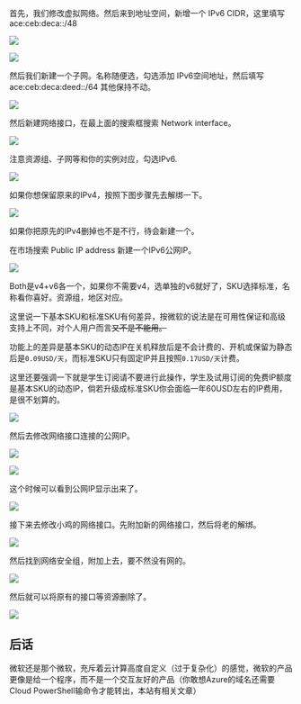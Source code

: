 首先，我们修改虚拟网络。然后来到地址空间，新增一个 IPv6 CIDR，这里填写  ace:ceb:deca::/48  

![](https://s3-jp-ap-3.040407.xyz/oss/photos/Snipaste_11-21_08-37-24.png)

![](https://s3-jp-ap-3.040407.xyz/oss/photos/Snipaste_11-21_08-46-06.png)

然后我们新建一个子网。名称随便选，勾选添加 IPv6空间地址，然后填写  ace:ceb:deca:deed::/64  其他保持不动。

![](https://s3-jp-ap-3.040407.xyz/oss/photos/Snipaste_11-21_08-52-51.png)

然后新建网络接口，在最上面的搜索框搜索  Network interface。

![](https://s3-jp-ap-3.040407.xyz/oss/photos/Snipaste_11-21_09-16-15.png)

注意资源组、子网等和你的实例对应，勾选IPv6.

![](https://s3-jp-ap-3.040407.xyz/oss/photos/Snipaste_11-21_09-23-22.png)

如果你想保留原来的IPv4，按照下图步骤先去解绑一下。

![](https://s3-jp-ap-3.040407.xyz/oss/photos/Snipaste_11-21_09-38-43.png)

如果你把原先的IPv4删掉也不是不行，待会新建一个。

在市场搜索  Public IP address  新建一个IPv6公网IP。

![](https://s3-jp-ap-3.040407.xyz/oss/photos/Snipaste_11-21_09-42-34.png)

Both是v4+v6各一个，如果你不需要v4，选单独的v6就好了，SKU选择标准，名称看你喜好。资源组，地区对应。

这里说一下基本SKU和标准SKU有何差异，按微软的说法是在可用性保证和高级支持上不同，对个人用户而言~~又不是不能用。~~

功能上的差异是基本SKU的动态IP在关机释放后是不会计费的、开机或保留为静态后是`0.09USD/天`，而标准SKU只有固定IP并且按照`0.17USD/天`计费。

这里还要强调一下就是学生订阅请不要进行此操作，学生及试用订阅的免费IP额度是基本SKU的动态IP，倘若升级成标准SKU你会面临一年60USD左右的IP费用，是很不划算的。

![](https://s3-jp-ap-3.040407.xyz/oss/photos/Snipaste_11-21_09-44-27.png)

然后去修改网络接口连接的公网IP。

![](https://s3-jp-ap-3.040407.xyz/oss/photos/Snipaste_11-21_09-52-11.png)

![](https://s3-jp-ap-3.040407.xyz/oss/photos/Snipaste_11-21_10-01-05.png)

这个时候可以看到公网IP显示出来了。

![](https://s3-jp-ap-3.040407.xyz/oss/photos/Snipaste_11-21_10-03-28.png)

接下来去修改小鸡的网络接口。先附加新的网络接口，然后将老的解绑。

![](https://s3-jp-ap-3.040407.xyz/oss/photos/Snipaste_11-21_10-04-36.png)

然后找到网络安全组，附加上去，要不然没有网的。

![](https://s3-jp-ap-3.040407.xyz/oss/photos/Snipaste_11-21_10-06-35.png)

然后就可以将原有的接口等资源删除了。

![](https://s3-jp-ap-3.040407.xyz/oss/photos/Snipaste_11-21_10-13-21.png)

## 后话

微软还是那个微软，充斥着云计算高度自定义（过于复杂化）的感觉，微软的产品更像是给一个程序，而不是一个交互友好的产品（你敢想Azure的域名还需要Cloud PowerShell输命令才能转出，本站有相关文章）